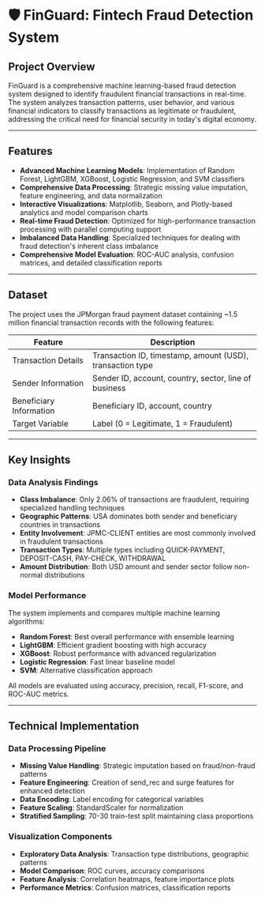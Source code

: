 # 🛡️ FinGuard: Fintech Fraud Detection System

## Project Overview  
FinGuard is a comprehensive machine learning-based fraud detection system designed to identify fraudulent financial transactions in real-time. The system analyzes transaction patterns, user behavior, and various financial indicators to classify transactions as legitimate or fraudulent, addressing the critical need for financial security in today's digital economy.

---

## Features  
- **Advanced Machine Learning Models**: Implementation of Random Forest, LightGBM, XGBoost, Logistic Regression, and SVM classifiers  
- **Comprehensive Data Processing**: Strategic missing value imputation, feature engineering, and data normalization  
- **Interactive Visualizations**: Matplotlib, Seaborn, and Plotly-based analytics and model comparison charts  
- **Real-time Fraud Detection**: Optimized for high-performance transaction processing with parallel computing support  
- **Imbalanced Data Handling**: Specialized techniques for dealing with fraud detection's inherent class imbalance  
- **Comprehensive Model Evaluation**: ROC-AUC analysis, confusion matrices, and detailed classification reports  

---

## Dataset  
The project uses the JPMorgan fraud payment dataset containing ~1.5 million financial transaction records with the following features:

| **Feature**               | **Description**                                                            |
|---------------------------|----------------------------------------------------------------------------|
| Transaction Details       | Transaction ID, timestamp, amount (USD), transaction type                 |
| Sender Information        | Sender ID, account, country, sector, line of business                     |
| Beneficiary Information   | Beneficiary ID, account, country                                          |
| Target Variable           | Label (0 = Legitimate, 1 = Fraudulent)                                    |

---

## Key Insights  

### Data Analysis Findings  
- **Class Imbalance**: Only 2.06% of transactions are fraudulent, requiring specialized handling techniques  
- **Geographic Patterns**: USA dominates both sender and beneficiary countries in transactions  
- **Entity Involvement**: JPMC-CLIENT entities are most commonly involved in fraudulent transactions  
- **Transaction Types**: Multiple types including QUICK-PAYMENT, DEPOSIT-CASH, PAY-CHECK, WITHDRAWAL  
- **Amount Distribution**: Both USD amount and sender sector follow non-normal distributions  

### Model Performance  
The system implements and compares multiple machine learning algorithms:
- **Random Forest**: Best overall performance with ensemble learning  
- **LightGBM**: Efficient gradient boosting with high accuracy  
- **XGBoost**: Robust performance with advanced regularization  
- **Logistic Regression**: Fast linear baseline model  
- **SVM**: Alternative classification approach  

All models are evaluated using accuracy, precision, recall, F1-score, and ROC-AUC metrics.

---

## Technical Implementation  

### Data Processing Pipeline  
- **Missing Value Handling**: Strategic imputation based on fraud/non-fraud patterns  
- **Feature Engineering**: Creation of send_rec and surge features for enhanced detection  
- **Data Encoding**: Label encoding for categorical variables  
- **Feature Scaling**: StandardScaler for normalization  
- **Stratified Sampling**: 70-30 train-test split maintaining class proportions  

### Visualization Components  
- **Exploratory Data Analysis**: Transaction type distributions, geographic patterns  
- **Model Comparison**: ROC curves, accuracy comparisons  
- **Feature Analysis**: Correlation heatmaps, feature importance plots  
- **Performance Metrics**: Confusion matrices, classification reports  
